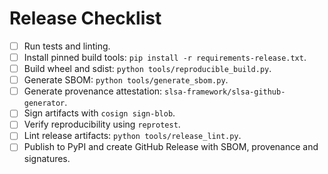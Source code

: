 # Release Checklist

- [ ] Run tests and linting.
- [ ] Install pinned build tools: `pip install -r requirements-release.txt`.
- [ ] Build wheel and sdist: `python tools/reproducible_build.py`.
- [ ] Generate SBOM: `python tools/generate_sbom.py`.
- [ ] Generate provenance attestation: `slsa-framework/slsa-github-generator`.
- [ ] Sign artifacts with `cosign sign-blob`.
- [ ] Verify reproducibility using `reprotest`.
- [ ] Lint release artifacts: `python tools/release_lint.py`.
- [ ] Publish to PyPI and create GitHub Release with SBOM, provenance and signatures.
